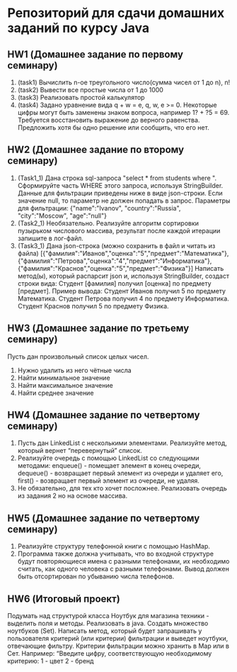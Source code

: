 # Репозиторий для сдачи домашних заданий по курсу Java
## HW1 (Домашнее задание по первому семинару)

1. (task1) Вычислить n-ое треугольного число(сумма чисел от 1 до n), n!
2. (task2) Вывести все простые числа от 1 до 1000
3. (task3) Реализовать простой калькулятор
4. (task4) Задано уравнение вида q + w = e, q, w, e >= 0. Некоторые цифры могут быть заменены знаком вопроса, например 1? + ?5 = 69.
Требуется восстановить выражение до верного равенства. Предложить хотя бы одно решение или сообщить, что его нет.

## HW2 (Домашнее задание по второму семинару)

1. (Task1_1) Дана строка sql-запроса "select * from students where ". Сформируйте часть WHERE этого запроса, используя StringBuilder. Данные для фильтрации приведены ниже в виде json-строки.
Если значение null, то параметр не должен попадать в запрос.
Параметры для фильтрации: {"name":"Ivanov", "country":"Russia", "city":"Moscow", "age":"null"}
2. (Task2_1) Необязательно. Реализуйте алгоритм сортировки пузырьком числового массива, результат после каждой итерации запишите в лог-файл.
3. (Task3_1) Дана json-строка (можно сохранить в файл и читать из файла)
[{"фамилия":"Иванов","оценка":"5","предмет":"Математика"},{"фамилия":"Петрова","оценка":"4","предмет":"Информатика"},{"фамилия":"Краснов","оценка":"5","предмет":"Физика"}]
Написать метод(ы), который распарсит json и, используя StringBuilder, создаст строки вида: Студент [фамилия] получил [оценка] по предмету [предмет].
Пример вывода:
Студент Иванов получил 5 по предмету Математика.
Студент Петрова получил 4 по предмету Информатика.
Студент Краснов получил 5 по предмету Физика.

## HW3 (Домашнее задание по третьему семинару)

Пусть дан произвольный список целых чисел.

1. Нужно удалить из него чётные числа
2. Найти минимальное значение
3. Найти максимальное значение
4. Найти среднее значение

## HW4 (Домашнее задание по четвертому семинару)

1. Пусть дан LinkedList с несколькими элементами. Реализуйте метод, который вернет “перевернутый” список.
2. Реализуйте очередь с помощью LinkedList со следующими методами:
enqueue() - помещает элемент в конец очереди, dequeue() - возвращает первый элемент из очереди и удаляет его, first() - возвращает первый элемент из очереди, не удаляя.
3. Не обязательно, для тех кто хочет посложнее. Реализовать очередь из задания 2 но на основе массива.

## HW5 (Домашнее задание по четвертому семинару)

1. Реализуйте структуру телефонной книги с помощью HashMap.
2. Программа также должна учитывать, что во входной структуре будут повторяющиеся имена с разными телефонами, их необходимо считать, как одного человека с разными телефонами. Вывод должен быть отсортирован по убыванию числа телефонов.

## HW6 (Итоговый проект)

Подумать над структурой класса Ноутбук для магазина техники - выделить поля и методы. Реализовать в java.
Создать множество ноутбуков (Set).
Написать метод, который будет запрашивать у пользователя критерий (или критерии) фильтрации и выведет ноутбуки, отвечающие фильтру. Критерии фильтрации можно хранить в Map или в Сет. Например:
“Введите цифру, соответствующую необходимому критерию:
1 - цвет
2 - бренд